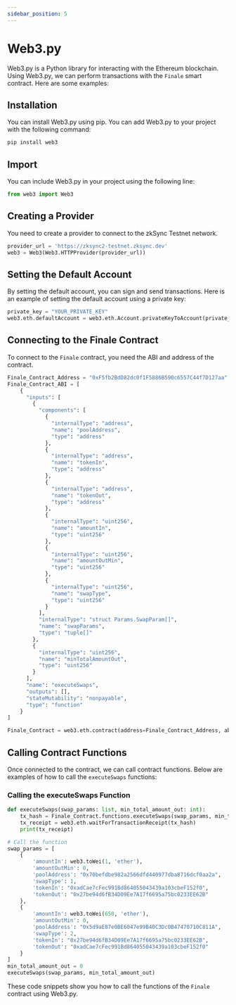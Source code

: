 ```yaml
---
sidebar_position: 5
---
```


# Web3.py

Web3.py is a Python library for interacting with the Ethereum blockchain. Using Web3.py, we can perform transactions with the `Finale` smart contract. Here are some examples:

## Installation

You can install Web3.py using pip. You can add Web3.py to your project with the following command:

```bash
pip install web3
```

## Import

You can include Web3.py in your project using the following line:

```python
from web3 import Web3
```

## Creating a Provider

You need to create a provider to connect to the zkSync Testnet network. 

```python
provider_url = 'https://zksync2-testnet.zksync.dev'
web3 = Web3(Web3.HTTPProvider(provider_url))
```

## Setting the Default Account

By setting the default account, you can sign and send transactions. Here is an example of setting the default account using a private key:

```python
private_key = "YOUR_PRIVATE_KEY"
web3.eth.defaultAccount = web3.eth.Account.privateKeyToAccount(private_key).address
```

## Connecting to the Finale Contract

To connect to the `Finale` contract, you need the ABI and address of the contract.

```python
Finale_Contract_Address = "0xF5fb2BdD82dc0f1F5886B590c6557C44f7D127aa"
Finale_Contract_ABI = [    
    {
      "inputs": [
        {
          "components": [
            {
              "internalType": "address",
              "name": "poolAddress",
              "type": "address"
            },
            {
              "internalType": "address",
              "name": "tokenIn",
              "type": "address"
            },
            {
              "internalType": "address",
              "name": "tokenOut",
              "type": "address"
            },
            {
              "internalType": "uint256",
              "name": "amountIn",
              "type": "uint256"
            },
            {
              "internalType": "uint256",
              "name": "amountOutMin",
              "type": "uint256"
            },
            {
              "internalType": "uint256",
              "name": "swapType",
              "type": "uint256"
            }
          ],
          "internalType": "struct Params.SwapParam[]",
          "name": "swapParams",
          "type": "tuple[]"
        },
        {
          "internalType": "uint256",
          "name": "minTotalAmountOut",
          "type": "uint256"
        }
      ],
      "name": "executeSwaps",
      "outputs": [],
      "stateMutability": "nonpayable",
      "type": "function"
    }
]

Finale_Contract = web3.eth.contract(address=Finale_Contract_Address, abi=Finale_Contract_ABI)
```

## Calling Contract Functions

Once connected to the contract, we can call contract functions. Below are examples of how to call the `executeSwaps` functions:

### Calling the executeSwaps Function

```python
def executeSwaps(swap_params: list, min_total_amount_out: int):
    tx_hash = Finale_Contract.functions.executeSwaps(swap_params, min_total_amount_out).transact()
    tx_receipt = web3.eth.waitForTransactionReceipt(tx_hash)
    print(tx_receipt)

# Call the function
swap_params = [
    {
        'amountIn': web3.toWei(1, 'ether'),
        'amountOutMin': 0,
        'poolAddress': "0x70befdbe982a2566dfd440977dba8716dcf0aa2a",
        'swapType': 1,
        'tokenIn': "0xadCae7cFec991Bd864055043439a103cbeF152f0",
        'tokenOut': "0x27be94d6fB34D09Ee7A17f6695a75bc0233EE62B"
    },
    {
        'amountIn': web3.toWei(650, 'ether'),
        'amountOutMin': 0,
        'poolAddress': "0x5d9aE87e0BE6047e99B40C3Dc0B47470710C811A",
        'swapType': 2,
        'tokenIn': "0x27be94d6fB34D09Ee7A17f6695a75bc0233EE62B",
        'tokenOut': "0xadCae7cFec991Bd864055043439a103cbeF152f0"
    }
]
min_total_amount_out = 0
executeSwaps(swap_params, min_total_amount_out)
```

These code snippets show you how to call the functions of the `Finale` contract using Web3.py.

